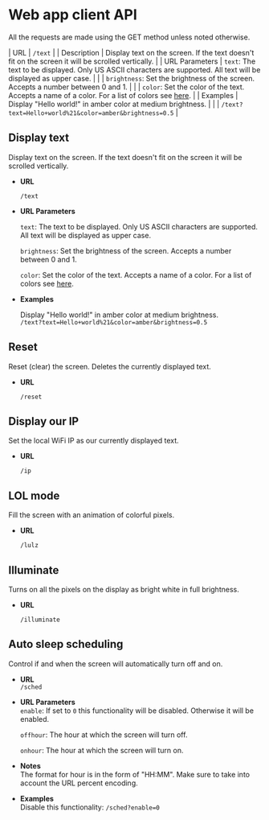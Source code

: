 # Web app client API

All the requests are made using the GET method unless noted otherwise.


| URL            | `/text`                                                                                                                   |
| Description    | Display text on the screen. If the text doesn't fit on the screen it will be scrolled vertically.                         |
| URL Parameters | `text`: The text to be displayed. Only US ASCII characters are supported. All text will be displayed as upper case.       |
|                | `brightness`: Set the brightness of the screen. Accepts a number between 0 and 1.                                         |
|                | `color`: Set the color of the text. Accepts a name of a color. For a list of colors see [here](neopixel_matrix/color.py). |
| Examples       | Display "Hello world!" in amber color at medium brightness.                                                               |
|                | `/text?text=Hello+world%21&color=amber&brightness=0.5`                                                                    |

## Display text
Display text on the screen. If the text doesn't fit on the screen it will be scrolled vertically.

- **URL**

  `/text`
  
- **URL Parameters**

  `text`: The text to be displayed. Only US ASCII characters are supported. All text will be displayed as upper case.

  `brightness`: Set the brightness of the screen. Accepts a number between 0 and 1.
  
  `color`: Set the color of the text. Accepts a name of a color. For a list of colors see [here](neopixel_matrix/color.py).
  
- **Examples**

  Display "Hello world!" in amber color at medium brightness.  
  `/text?text=Hello+world%21&color=amber&brightness=0.5`

## Reset
Reset (clear) the screen. Deletes the currently displayed text.

- **URL**

  `/reset`

## Display our IP
Set the local WiFi IP as our currently displayed text.

- **URL**

  `/ip`
  
## LOL mode
Fill the screen with an animation of colorful pixels.

- **URL**

  `/lulz`
  
## Illuminate
Turns on all the pixels on the display as bright white in full brightness.

- **URL**

  `/illuminate`

## Auto sleep scheduling
Control if and when the screen will automatically turn off and on.

- **URL**  
  `/sched`

- **URL Parameters**  
  `enable`: If set to `0` this functionality will be disabled. Otherwise it will be enabled.
  
  `offhour`: The hour at which the screen will turn off.
  
  `onhour`: The hour at which the screen will turn on.

- **Notes**  
   The format for hour is in the form of "HH:MM". Make sure to take into account the URL percent encoding.

- **Examples**  
  Disable this functionality: `/sched?enable=0`
